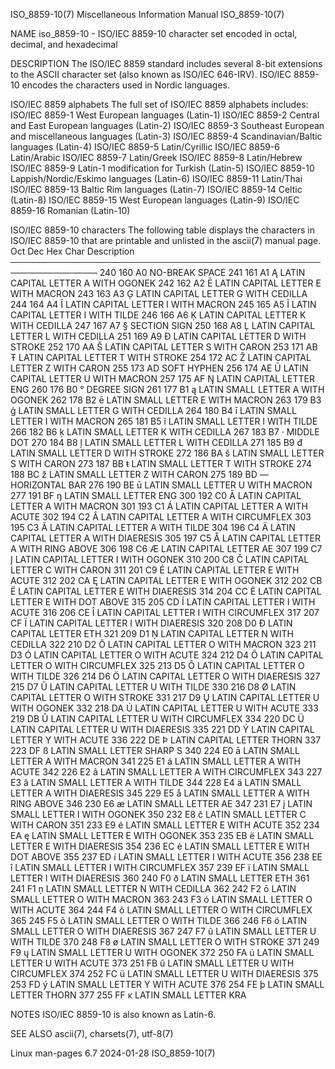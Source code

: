 ISO_8859-10(7)						       Miscellaneous Information Manual							ISO_8859-10(7)

NAME
       iso_8859-10 - ISO/IEC 8859-10 character set encoded in octal, decimal, and hexadecimal

DESCRIPTION
       The  ISO/IEC  8859  standard includes several 8-bit extensions to the ASCII character set (also known as ISO/IEC 646-IRV).  ISO/IEC 8859-10 encodes the
       characters used in Nordic languages.

   ISO/IEC 8859 alphabets
       The full set of ISO/IEC 8859 alphabets includes:
       ISO/IEC 8859-1	 West European languages (Latin-1)
       ISO/IEC 8859-2	 Central and East European languages (Latin-2)
       ISO/IEC 8859-3	 Southeast European and miscellaneous languages (Latin-3)
       ISO/IEC 8859-4	 Scandinavian/Baltic languages (Latin-4)
       ISO/IEC 8859-5	 Latin/Cyrillic
       ISO/IEC 8859-6	 Latin/Arabic
       ISO/IEC 8859-7	 Latin/Greek
       ISO/IEC 8859-8	 Latin/Hebrew
       ISO/IEC 8859-9	 Latin-1 modification for Turkish (Latin-5)
       ISO/IEC 8859-10	 Lappish/Nordic/Eskimo languages (Latin-6)
       ISO/IEC 8859-11	 Latin/Thai
       ISO/IEC 8859-13	 Baltic Rim languages (Latin-7)
       ISO/IEC 8859-14	 Celtic (Latin-8)
       ISO/IEC 8859-15	 West European languages (Latin-9)
       ISO/IEC 8859-16	 Romanian (Latin-10)

   ISO/IEC 8859-10 characters
       The following table displays the characters in ISO/IEC 8859-10 that are printable and unlisted in the ascii(7) manual page.
       Oct   Dec   Hex	 Char	Description
       ────────────────────────────────────────────────────────────────
       240   160   A0		NO-BREAK SPACE
       241   161   A1	  Ą	LATIN CAPITAL LETTER A WITH OGONEK
       242   162   A2	  Ē	LATIN CAPITAL LETTER E WITH MACRON
       243   163   A3	  Ģ	LATIN CAPITAL LETTER G WITH CEDILLA
       244   164   A4	  Ī	LATIN CAPITAL LETTER I WITH MACRON
       245   165   A5	  Ĩ	LATIN CAPITAL LETTER I WITH TILDE
       246   166   A6	  Ķ	LATIN CAPITAL LETTER K WITH CEDILLA
       247   167   A7	  §	SECTION SIGN
       250   168   A8	  Ļ	LATIN CAPITAL LETTER L WITH CEDILLA
       251   169   A9	  Đ	LATIN CAPITAL LETTER D WITH STROKE
       252   170   AA	  Š	LATIN CAPITAL LETTER S WITH CARON
       253   171   AB	  Ŧ	LATIN CAPITAL LETTER T WITH STROKE
       254   172   AC	  Ž	LATIN CAPITAL LETTER Z WITH CARON
       255   173   AD		SOFT HYPHEN
       256   174   AE	  Ū	LATIN CAPITAL LETTER U WITH MACRON
       257   175   AF	  Ŋ	LATIN CAPITAL LETTER ENG
       260   176   B0	  °	DEGREE SIGN
       261   177   B1	  ą	LATIN SMALL LETTER A WITH OGONEK
       262   178   B2	  ē	LATIN SMALL LETTER E WITH MACRON
       263   179   B3	  ģ	LATIN SMALL LETTER G WITH CEDILLA
       264   180   B4	  ī	LATIN SMALL LETTER I WITH MACRON
       265   181   B5	  ĩ	LATIN SMALL LETTER I WITH TILDE
       266   182   B6	  ķ	LATIN SMALL LETTER K WITH CEDILLA
       267   183   B7	  ·	MIDDLE DOT
       270   184   B8	  ļ	LATIN SMALL LETTER L WITH CEDILLA
       271   185   B9	  đ	LATIN SMALL LETTER D WITH STROKE
       272   186   BA	  š	LATIN SMALL LETTER S WITH CARON
       273   187   BB	  ŧ	LATIN SMALL LETTER T WITH STROKE
       274   188   BC	  ž	LATIN SMALL LETTER Z WITH CARON
       275   189   BD	  ―	HORIZONTAL BAR
       276   190   BE	  ū	LATIN SMALL LETTER U WITH MACRON
       277   191   BF	  ŋ	LATIN SMALL LETTER ENG
       300   192   C0	  Ā	LATIN CAPITAL LETTER A WITH MACRON
       301   193   C1	  Á	LATIN CAPITAL LETTER A WITH ACUTE
       302   194   C2	  Â	LATIN CAPITAL LETTER A WITH CIRCUMFLEX
       303   195   C3	  Ã	LATIN CAPITAL LETTER A WITH TILDE
       304   196   C4	  Ä	LATIN CAPITAL LETTER A WITH DIAERESIS
       305   197   C5	  Å	LATIN CAPITAL LETTER A WITH RING ABOVE
       306   198   C6	  Æ	LATIN CAPITAL LETTER AE
       307   199   C7	  Į	LATIN CAPITAL LETTER I WITH OGONEK
       310   200   C8	  Č	LATIN CAPITAL LETTER C WITH CARON
       311   201   C9	  É	LATIN CAPITAL LETTER E WITH ACUTE
       312   202   CA	  Ę	LATIN CAPITAL LETTER E WITH OGONEK
       312   202   CB	  Ë	LATIN CAPITAL LETTER E WITH DIAERESIS
       314   204   CC	  Ė	LATIN CAPITAL LETTER E WITH DOT ABOVE
       315   205   CD	  Í	LATIN CAPITAL LETTER I WITH ACUTE
       316   206   CE	  Î	LATIN CAPITAL LETTER I WITH CIRCUMFLEX
       317   207   CF	  Ï	LATIN CAPITAL LETTER I WITH DIAERESIS
       320   208   D0	  Ð	LATIN CAPITAL LETTER ETH
       321   209   D1	  Ņ	LATIN CAPITAL LETTER N WITH CEDILLA
       322   210   D2	  Ō	LATIN CAPITAL LETTER O WITH MACRON
       323   211   D3	  Ó	LATIN CAPITAL LETTER O WITH ACUTE
       324   212   D4	  Ô	LATIN CAPITAL LETTER O WITH CIRCUMFLEX
       325   213   D5	  Õ	LATIN CAPITAL LETTER O WITH TILDE
       326   214   D6	  Ö	LATIN CAPITAL LETTER O WITH DIAERESIS
       327   215   D7	  Ũ	LATIN CAPITAL LETTER U WITH TILDE
       330   216   D8	  Ø	LATIN CAPITAL LETTER O WITH STROKE
       331   217   D9	  Ų	LATIN CAPITAL LETTER U WITH OGONEK
       332   218   DA	  Ú	LATIN CAPITAL LETTER U WITH ACUTE
       333   219   DB	  Û	LATIN CAPITAL LETTER U WITH CIRCUMFLEX
       334   220   DC	  Ü	LATIN CAPITAL LETTER U WITH DIAERESIS
       335   221   DD	  Ý	LATIN CAPITAL LETTER Y WITH ACUTE
       336   222   DE	  Þ	LATIN CAPITAL LETTER THORN
       337   223   DF	  ß	LATIN SMALL LETTER SHARP S
       340   224   E0	  ā	LATIN SMALL LETTER A WITH MACRON
       341   225   E1	  á	LATIN SMALL LETTER A WITH ACUTE
       342   226   E2	  â	LATIN SMALL LETTER A WITH CIRCUMFLEX
       343   227   E3	  ã	LATIN SMALL LETTER A WITH TILDE
       344   228   E4	  ä	LATIN SMALL LETTER A WITH DIAERESIS
       345   229   E5	  å	LATIN SMALL LETTER A WITH RING ABOVE
       346   230   E6	  æ	LATIN SMALL LETTER AE
       347   231   E7	  į	LATIN SMALL LETTER I WITH OGONEK
       350   232   E8	  č	LATIN SMALL LETTER C WITH CARON
       351   233   E9	  é	LATIN SMALL LETTER E WITH ACUTE
       352   234   EA	  ę	LATIN SMALL LETTER E WITH OGONEK
       353   235   EB	  ë	LATIN SMALL LETTER E WITH DIAERESIS
       354   236   EC	  ė	LATIN SMALL LETTER E WITH DOT ABOVE
       355   237   ED	  í	LATIN SMALL LETTER I WITH ACUTE
       356   238   EE	  î	LATIN SMALL LETTER I WITH CIRCUMFLEX
       357   239   EF	  ï	LATIN SMALL LETTER I WITH DIAERESIS
       360   240   F0	  ð	LATIN SMALL LETTER ETH
       361   241   F1	  ņ	LATIN SMALL LETTER N WITH CEDILLA
       362   242   F2	  ō	LATIN SMALL LETTER O WITH MACRON
       363   243   F3	  ó	LATIN SMALL LETTER O WITH ACUTE
       364   244   F4	  ô	LATIN SMALL LETTER O WITH CIRCUMFLEX
       365   245   F5	  õ	LATIN SMALL LETTER O WITH TILDE
       366   246   F6	  ö	LATIN SMALL LETTER O WITH DIAERESIS
       367   247   F7	  ũ	LATIN SMALL LETTER U WITH TILDE
       370   248   F8	  ø	LATIN SMALL LETTER O WITH STROKE
       371   249   F9	  ų	LATIN SMALL LETTER U WITH OGONEK
       372   250   FA	  ú	LATIN SMALL LETTER U WITH ACUTE
       373   251   FB	  û	LATIN SMALL LETTER U WITH CIRCUMFLEX
       374   252   FC	  ü	LATIN SMALL LETTER U WITH DIAERESIS
       375   253   FD	  ý	LATIN SMALL LETTER Y WITH ACUTE
       376   254   FE	  þ	LATIN SMALL LETTER THORN
       377   255   FF	  ĸ	LATIN SMALL LETTER KRA

NOTES
       ISO/IEC 8859-10 is also known as Latin-6.

SEE ALSO
       ascii(7), charsets(7), utf-8(7)

Linux man-pages 6.7							  2024-01-28								ISO_8859-10(7)
